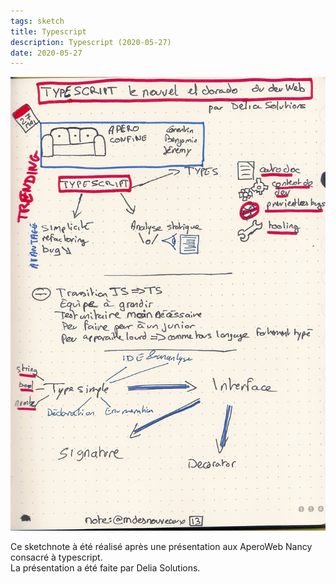 ```yaml
---
tags: sketch
title: Typescript
description: Typescript (2020-05-27)
date: 2020-05-27
---
```


![](13_Typescript_2020-05-27.jpg) 

<p>
    Ce sketchnote à été réalisé après une présentation aux AperoWeb Nancy consacré à typescript.<br>
    La présentation a été faite par Delia Solutions.
</p>
